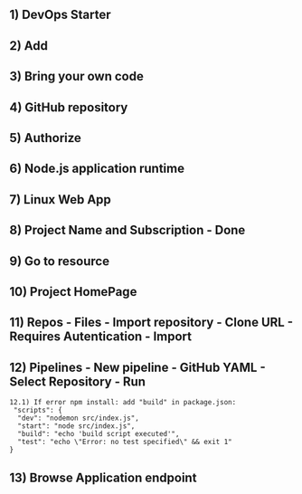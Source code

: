 

## 1) DevOps Starter ##
## 2) Add ##
## 3) Bring your own code ##
## 4) GitHub repository ##
## 5) Authorize ##
## 6) Node.js application runtime ##
## 7) Linux Web App ##
## 8) Project Name and Subscription - Done ##
## 9) Go to resource ##
## 10) Project HomePage ##
## 11) Repos - Files - Import repository - Clone URL - Requires Autentication - Import ##
## 12) Pipelines - New pipeline - GitHub YAML - Select Repository - Run ##
    12.1) If error npm install: add "build" in package.json: 
     "scripts": {
      "dev": "nodemon src/index.js",
      "start": "node src/index.js",
      "build": "echo 'build script executed'",
      "test": "echo \"Error: no test specified\" && exit 1"
    }

## 13) Browse Application endpoint ##
